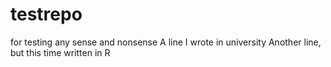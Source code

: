 # testrepo
for testing any sense and nonsense
A line I wrote in university
Another line, but this time written in R
